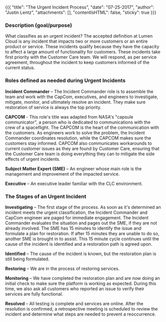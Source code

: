 {{{
  "title": "The Urgent Incident Process",
  "date": "07-25-2017",
  "author": "Justin Lentz",
  "attachments": [],
  "contentIsHTML": false,
  "sticky": true
}}}


### Description (goal/purpose)

What classifies as an urgent incident? The accepted definition at Lumen Cloud is any incident that impacts two or more customers or an entire product or service. These incidents qualify because they have the capacity to affect a large amount of functionality for customers. These incidents take first priority with the Customer Care team. We will respond, as per service agreement, throughout the incident to keep customers informed of the current status.

### Roles defined as needed during Urgent Incidents

**Incident Commander** – The Incident Commander role is to assemble the team and work with the CapCom, executives, and engineers to investigate, mitigate, monitor, and ultimately resolve an incident. They make sure restoration of service is always the top priority.

**CAPCOM** - This role's title was adapted from NASA's "capsule communicator", a person who is dedicated to communications with the crew of a spaceflight. The CAPCOM is the heart of the communication with the customers. As engineers work to solve the problem, the Incident Commander coordinates resolution, while the CAPCOM makes sure the customers stay informed. CAPCOM also communicates workarounds to current customer issues as they are found by Customer Care, ensuring that the Customer Care team is doing everything they can to mitigate the side effects of urgent incidents.

**Subject Matter Expert (SME)** – An engineer whose main role is the management and improvement of the impacted service.

**Executive** – An executive leader familiar with the CLC environment.

### The Stages of an Urgent Incident

**Investigating** – The first stage of the process. As soon as it's determined an incident meets the urgent classification, the Incident Commander and CapCom engineer are paged for immediate engagement. The Incident Commander evaluates the situation and pages out the SME, if they are not already involved. The SME has 15 minutes to identify the issue and formulate a plan for restoration. If after 15 minutes they are unable to do so, another SME is brought in to assist. This 15 minute cycle continues until the cause of the incident is identified and a restoration path is agreed upon.

**Identified** – The cause of the incident is known, but the restoration plan is still being formulated. 

**Restoring** – We are in the process of restoring services.

**Monitoring** – We have completed the restoration plan and are now doing an initial check to make sure the platform is working as expected. During this time, we also ask all customers who reported an issue to verify their services are fully functional. 

**Resolved** – All testing is complete and services are online. After the resolution is confirmed, a retrospective meeting is scheduled to review the incident and determine what steps are needed to prevent a reoccurrence.
